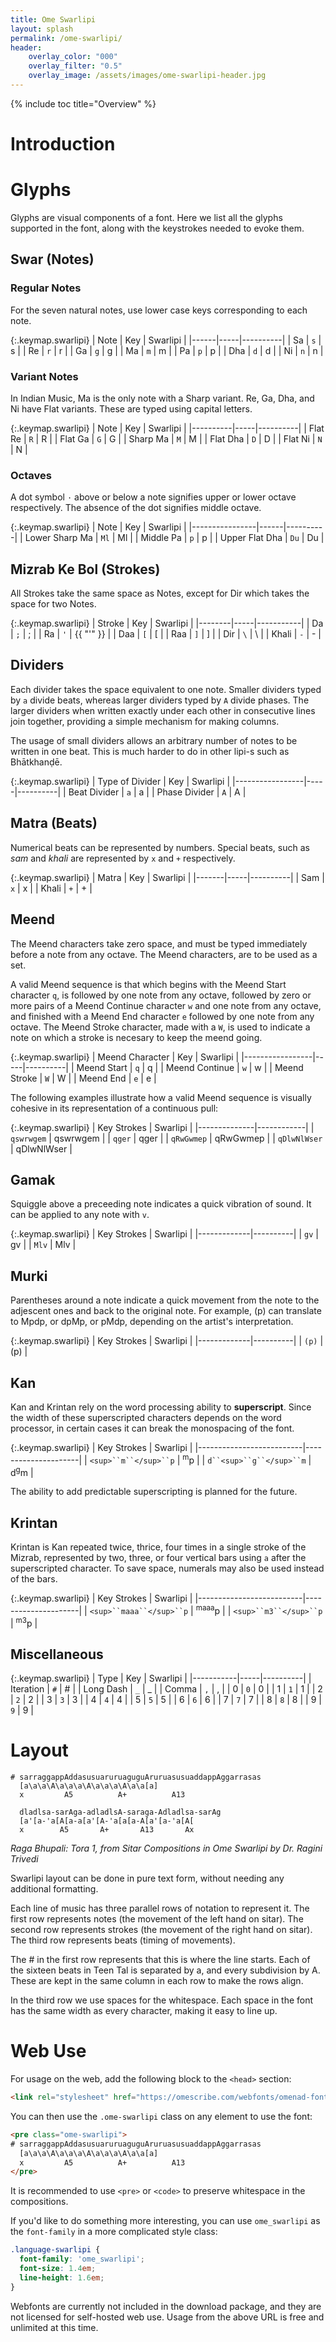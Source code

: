 ```yaml
---
title: Ome Swarlipi
layout: splash
permalink: /ome-swarlipi/
header:
    overlay_color: "000"
    overlay_filter: "0.5"
    overlay_image: /assets/images/ome-swarlipi-header.jpg
---
```


{% include toc title="Overview" %}

# Introduction

# Glyphs

Glyphs are visual components of a font. Here we list all the glyphs supported in the font, along with the keystrokes needed to evoke them.

## Swar (Notes)

### Regular Notes

For the seven natural notes, use lower case keys corresponding to each note.

{:.keymap.swarlipi}
| Note | Key | Swarlipi |
|------|-----|----------|
| Sa   | `s` | s        |
| Re   | `r` | r        |
| Ga   | `g` | g        |
| Ma   | `m` | m        |
| Pa   | `p` | p        |
| Dha  | `d` | d        |
| Ni   | `n` | n        |

### Variant Notes

In Indian Music, Ma is the only note with a Sharp variant. Re, Ga, Dha, and Ni have Flat variants. These are typed using capital letters.

{:.keymap.swarlipi}
| Note     | Key | Swarlipi |
|----------|-----|----------|
| Flat Re  | `R` | R        |
| Flat Ga  | `G` | G        |
| Sharp Ma | `M` | M        |
| Flat Dha | `D` | D        |
| Flat Ni  | `N` | N        |

### Octaves

A dot symbol `·` above or below a note signifies upper or lower octave respectively. The absence of the dot signifies middle octave.

{:.keymap.swarlipi}
| Note           | Key  | Swarlipi |
|----------------|------|----------|
| Lower Sharp Ma | `Ml` | Ml       |
| Middle Pa      | `p`  | p        |
| Upper Flat Dha | `Du` | Du       |

## Mizrab Ke Bol (Strokes)

All Strokes take the same space as Notes, except for Dir which takes the space for two Notes.

{:.keymap.swarlipi}
| Stroke | Key | Swarlipi  |
|--------|-----|-----------|
| Da     | `;` | ;         |
| Ra     | `'` | {{ "'" }} |
| Daa    | `[` | [         |
| Raa    | `]` | ]         |
| Dir    | `\` | \         |
| Khali  | `-` | -         |

## Dividers

Each divider takes the space equivalent to one note. Smaller dividers typed by `a` divide beats, whereas larger dividers typed by `A` divide phases. The larger dividers when written exactly under each other in consecutive lines join together, providing a simple mechanism for making columns.

The usage of small dividers allows an arbitrary number of notes to be written in one beat. This is much harder to do in other lipi-s such as Bhātkhanḍē.

{:.keymap.swarlipi}
| Type of Divider | Key | Swarlipi |
|-----------------|-----|----------|
| Beat Divider    | `a` | a        |
| Phase Divider   | `A` | A        |

## Matra (Beats)

Numerical beats can be represented by numbers. Special beats, such as _sam_ and _khali_ are represented by `x` and `+` respectively.

{:.keymap.swarlipi}
| Matra | Key | Swarlipi |
|-------|-----|----------|
| Sam   | `x` | x        |
| Khali | `+` | +        |

## Meend

The Meend characters take zero space, and must be typed immediately before a note from any octave. The Meend characters, are to be used as a set.

A valid Meend sequence is that which begins with the Meend Start character `q`, is followed by one note from any octave, followed by zero or more pairs of a Meend Continue character `w` and one note from any octave, and finished with a Meend End character `e` followed by one note from any octave. The Meend Stroke character, made with a `W`, is used to indicate a note on which a stroke is necesary to keep the meend going.

{:.keymap.swarlipi}
| Meend Character | Key | Swarlipi |
|-----------------|-----|----------|
| Meend Start     | `q` | q        |
| Meend Continue  | `w` | w        |
| Meend Stroke    | `W` | W        |
| Meend End       | `e` | e        |

The following examples illustrate how a valid Meend sequence is visually cohesive in its representation of a continuous pull:

{:.keymap.swarlipi}
| Key Strokes  | Swarlipi   |
|--------------|------------|
| `qswrwgem`   | qswrwgem   |
| `qger`       | qger       |
| `qRwGwmep`   | qRwGwmep   |
| `qDlwNlWser` | qDlwNlWser |

## Gamak

Squiggle above a preceeding note indicates a quick vibration of sound. It can be applied to any note with `v`.

{:.keymap.swarlipi}
| Key Strokes | Swarlipi |
|-------------|----------|
| `gv`        | gv       |
| `Mlv`       | Mlv      |

## Murki

Parentheses around a note indicate a quick movement from the note to the adjescent ones and back to the original note. For example, <span class="ome-swarlipi">(p)</span> can translate to <span class="ome-swarlipi">Mpdp</span>, or <span class="ome-swarlipi">dpMp</span>, or <span class="ome-swarlipi">pMdp</span>, depending on the artist's interpretation.

{:.keymap.swarlipi}
| Key Strokes | Swarlipi |
|-------------|----------|
| `(p)`       | (p)      |


## Kan

Kan and Krintan rely on the word processing ability to **superscript**. Since the width of these superscripted characters depends on the word processor, in certain cases it can break the monospacing of the font.

{:.keymap.swarlipi}
| Key Strokes              | Swarlipi            |
|--------------------------|---------------------|
| `<sup>``m``</sup>``p`    | <sup>m</sup>p       |
| `d``<sup>``g``</sup>``m` | d<sup>g</sup>m      |

The ability to add predictable superscripting is planned for the future.

## Krintan

Krintan is Kan repeated twice, thrice, four times in a single stroke of the Mizrab, represented by two, three, or four vertical bars using `a` after the superscripted character. To save space, numerals may also be used instead of the bars.

{:.keymap.swarlipi}
| Key Strokes              | Swarlipi            |
|--------------------------|---------------------|
| `<sup>``maaa``</sup>``p` | <sup>maaa</sup>p    |
| `<sup>``m3``</sup>``p`   | <sup>m3</sup>p      |

## Miscellaneous

{:.keymap.swarlipi}
| Type      | Key | Swarlipi |
|-----------|-----|----------|
| Iteration | `#` | #        |
| Long Dash | `_` | _        |
| Comma     | `,` | ,        |
| 0         | `0` | 0        |
| 1         | `1` | 1        |
| 2         | `2` | 2        |
| 3         | `3` | 3        |
| 4         | `4` | 4        |
| 5         | `5` | 5        |
| 6         | `6` | 6        |
| 7         | `7` | 7        |
| 8         | `8` | 8        |
| 9         | `9` | 9        |

# Layout

```swarlipi
# sarraggappAddasusuaruruaguguAruruasusuaddappAggarrasas
  [a\a\a\A\a\a\a\A\a\a\a\A\a\a[a]
  x         A5          A+          A13

  dladlsa-sarAga-adladlsA-saraga-Adladlsa-sarAg
  [a'[a-'a[A[a-a[a'[A-'a[a[a-A[a'[a-'a[A[
  x        A5       A+       A13       Ax
```

_Raga Bhupali: Tora 1, from Sitar Compositions in Ome Swarlipi by Dr. Ragini Trivedi_

Swarlipi layout can be done in pure text form, without needing any additional formatting.

Each line of music has three parallel rows of notation to represent it.
The first row represents notes (the movement of the left hand on sitar).
The second row represents strokes (the movement of the right hand on sitar).
The third row represents beats (timing of movements).

The <span class="ome-swarlipi">#</span> in the first row represents that this is where the line starts.
Each of the sixteen beats in Teen Tal is separated by <span class="ome-swarlipi">a</span>, and every subdivision by <span class="ome-swarlipi">A</span>. These are kept in the same column in each row to make the rows align.

In the third row we use spaces for the whitespace. Each space in the font has the same width as every character, making it easy to line up.

# Web Use

For usage on the web, add the following block to the `<head>` section:

```html
<link rel="stylesheet" href="https://omescribe.com/webfonts/omenad-fonts.css">
```

You can then use the `.ome-swarlipi` class on any element to use the font:

```html
<pre class="ome-swarlipi">
# sarraggappAddasusuaruruaguguAruruasusuaddappAggarrasas
  [a\a\a\A\a\a\a\A\a\a\a\A\a\a[a]
  x         A5          A+          A13
</pre>
```

It is recommended to use `<pre>` or `<code>` to preserve whitespace in the compositions.

If you'd like to do something more interesting, you can use `ome_swarlipi` as the `font-family` in a more complicated style class:

```css
.language-swarlipi {
  font-family: 'ome_swarlipi';
  font-size: 1.4em;
  line-height: 1.6em;
}
```

Webfonts are currently not included in the download package, and they are not licensed for self-hosted web use. Usage from the above URL is free and unlimited at this time.
